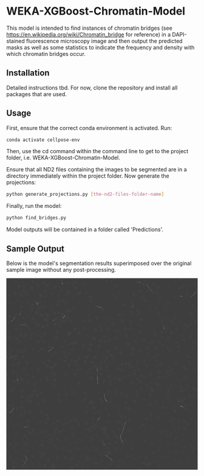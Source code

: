 # WEKA-XGBoost-Chromatin-Model

This model is intended to find instances of chromatin bridges (see https://en.wikipedia.org/wiki/Chromatin_bridge for reference) in a DAPI-stained fluorescence microscopy image and then output the predicted masks as well as some statistics to indicate the frequency and density with which chromatin bridges occur.

## Installation

Detailed instructions tbd. For now, clone the repository and install all packages that are used.

## Usage

First, ensure that the correct conda environment is activated. Run:
```bash
conda activate cellpose-env
```

Then, use the cd command within the command line to get to the project folder, i.e. WEKA-XGBoost-Chromatin-Model.

Ensure that all ND2 files containing the images to be segmented are in a directory immediately within the project folder. Now generate the projections:
```bash
python generate_projections.py [the-nd2-files-folder-name]
```

Finally, run the model:
```bash
python find_bridges.py
```

Model outputs will be contained in a folder called 'Predictions'.

## Sample Output

Below is the model's segmentation results superimposed over the original sample image without any post-processing.

<img src="Predictions/Plate_ePB_v1_bulk_20220704_WellB4_ChannelDAPI,DsRed,Cy5_Seq0007 - Denoised.nd2fov_1.tif_PRED.png">

